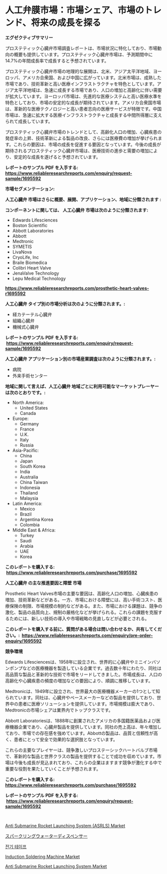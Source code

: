 <p><h1>人工弁膜市場：市場シェア、市場のトレンド、将来の成長を探る</h1></p><p><strong>エグゼクティブサマリー</strong></p>
<p><p>プロステティック心臓弁市場調査レポートは、市場状況に特化しており、市場動向の概要も提供しています。プロステティック心臓弁市場は、予測期間中に14.7%の年間成長率で成長すると予想されています。</p><p>プロステティック心臓弁市場の地理的な展開は、北米、アジア太平洋地域、ヨーロッパ、アメリカ合衆国、および中国に広がっています。北米市場は、成熟した市場であり、技術革新と高い医療インフラストラクチャを特色としています。アジア太平洋地域は、急速に成長する市場であり、人口の増加と高齢化に伴い需要が拡大しています。ヨーロッパ市場は、先進的な医療システムと高い医療水準を特色としており、市場の安定的な成長が期待されています。アメリカ合衆国市場は、革新的な医療テクノロジーと高い患者志向の医療サービスが特徴です。中国市場は、急速に拡大する医療インフラストラクチャと成長する中間所得層に支えられて成長しています。</p><p>プロステティック心臓弁市場のトレンドとして、高齢化人口の増加、心臓疾患の発症率の上昇、技術革新による製品の改良、さらには医療費の増加が挙げられます。これらの要因は、市場の成長を促進する要因となっています。今後の成長が期待されるプロステティック心臓弁市場は、医療技術の進歩と需要の増加により、安定的な成長を遂げると予想されています。</p></p>
<p><strong>レポートのサンプル PDF を入手する: <a href="https://www.reliableresearchreports.com/enquiry/request-sample/1695592">https://www.reliableresearchreports.com/enquiry/request-sample/1695592</a></strong></p>
<p><strong>市場セグメンテーション:</strong></p>
<p><strong> 人工心臓弁 市場はさらに概要、展開、アプリケーション、地域に分類されます :</strong></p>
<p><strong>コンポーネントに関しては、 人工心臓弁 市場は次のように分類されます: &nbsp;</strong></p>
<p><ul><li>Edwards Lifesciences</li><li>Boston Scientific</li><li>Abbott Laboratories</li><li>Abbott</li><li>Medtronic</li><li>SYMETIS</li><li>LivaNova</li><li>CryoLife, Inc</li><li>Braile Biomedica</li><li>Colibri Heart Valve</li><li>JenaValve Technology</li><li>Lepu Medical Technology</li></ul></p>
<p><strong><a href="https://www.reliableresearchreports.com/prosthetic-heart-valves-r1695592">https://www.reliableresearchreports.com/prosthetic-heart-valves-r1695592</a></strong></p>
<p><strong> 人工心臓弁 タイプ別の市場分析は次のように分類されます。:</strong></p>
<p><ul><li>経カテーテル心臓弁</li><li>組織心臓弁</li><li>機械式心臓弁</li></ul></p>
<p><strong>レポートのサンプル PDF を入手する: &nbsp;<a href="https://www.reliableresearchreports.com/enquiry/request-sample/1695592">https://www.reliableresearchreports.com/enquiry/request-sample/1695592</a></strong></p>
<p><strong> 人工心臓弁 アプリケーション別の市場産業調査は次のように分類されます。:</strong></p>
<p><ul><li>病院</li><li>外来手術センター</li></ul></p>
<p><strong>地域に関して言えば、人工心臓弁 地域ごとに利用可能なマーケットプレーヤーは次のとおりです。:</strong></p>
<p><ul>
    <li>
        North America:
        <ul>
            <li>United States</li>
            <li>Canada</li>
        </ul>
    </li>
    <li>
        Europe:
        <ul>
            <li>Germany</li>
            <li>France</li>
            <li>U.K.</li>
            <li>Italy</li>
            <li>Russia</li>
        </ul>
    </li>
    <li>
        Asia-Pacific:
        <ul>
            <li>China</li>
            <li>Japan</li>
            <li>South Korea</li>
            <li>India</li>
            <li>Australia</li>
            <li>China Taiwan</li>
            <li>Indonesia</li>
            <li>Thailand</li>
            <li>Malaysia</li>
        </ul>
    </li>
    <li>
        Latin America:
        <ul>
            <li>Mexico</li>
            <li>Brazil</li>
            <li>Argentina Korea</li>
            <li>Colombia</li>
        </ul>
    </li>
    <li>
        Middle East & Africa:
        <ul>
            <li>Turkey</li>
            <li>Saudi</li>
            <li>Arabia</li>
            <li>UAE</li>
            <li>Korea</li>
        </ul>
    </li>
    </ul></p>
<p><strong>このレポートを購入する: &nbsp;<a href="https://www.reliableresearchreports.com/purchase/1695592">https://www.reliableresearchreports.com/purchase/1695592</a></strong></p>
<p><strong>人工心臓弁 の主な推進要因と障壁 市場</strong></p>
<p><p>Prosthetic Heart Valves市場の主要な要因は、高齢化人口の増加、心臓疾患の増加、技術革新などがある。一方、市場における障壁には、高い手術コスト、医療保険の制限、市場規模の制約などがある。また、市場における課題は、競争の激化、製品の品質向上、規制の厳格化などが挙げられる。これらの課題を克服するためには、新しい技術の導入や市場戦略の見直しなどが必要とされる。</p></p>
<p><strong>このレポートを購入する前に、質問がある場合は問い合わせるか、共有してください。:&nbsp; <a href="https://www.reliableresearchreports.com/enquiry/pre-order-enquiry/1695592">https://www.reliableresearchreports.com/enquiry/pre-order-enquiry/1695592</a></strong></p>
<p><strong>競争環境</strong></p>
<p><p>Edwards Lifesciencesは、1958年に設立され、世界的に心臓弁やミニインバソンポンプなどの医療機器を製造している企業です。過去数十年にわたり、同社は高品質な製品と革新的な技術で市場をリードしてきました。市場成長は、人口の高齢化や心臓疾患の頻度の増加などの要因により、順調に推移しています。</p><p>Medtronicは、1949年に設立され、世界最大の医療機器メーカーの1つとして知られています。同社は、心臓弁やペースメーカーなどの製品を提供しており、世界中の患者に医療ソリューションを提供しています。市場規模は膨大であり、Medtronicの市場シェアは業界内でトップクラスです。</p><p>Abbott Laboratoriesは、1888年に創業されたアメリカの多国籍医薬品および医療機器企業であり、心臓弁製品を提供しています。同社の売上高は、年々増加しており、市場での存在感を強めています。Abbottの製品は、品質と信頼性が高く、患者にとって安全で効果的な選択肢となっています。</p><p>これらの主要なプレイヤーは、競争激しいプロステーシックハートバルブ市場で、革新的な製品と世界クラスの製品を提供することで成功を収めています。市場は今後も成長が見込まれており、これらの企業はますます競争が激化する中で重要な役割を果たしていくことが予想されます。</p></p>
<p><strong>このレポートを購入する: &nbsp; <a href="https://www.reliableresearchreports.com/purchase/1695592">https://www.reliableresearchreports.com/purchase/1695592</a></strong></p>
<p><strong>レポートのサンプル PDF を入手する: &nbsp;<a href="https://www.reliableresearchreports.com/enquiry/request-sample/1695592">https://www.reliableresearchreports.com/enquiry/request-sample/1695592</a></strong><strong></strong></p>
<p>&nbsp;</p>
<p><p><a href="https://github.com/bobicer/Market-Research-Report-List-3/blob/main/anti-submarine-rocket-launching-system-asrls-market.md">Anti Submarine Rocket Launching System (ASRLS) Market</a></p><p><a href="https://medium.com/@abdielkilback/%E3%82%B9%E3%83%91%E3%83%BC%E3%82%AF%E3%83%AA%E3%83%B3%E3%82%B0%E3%82%A6%E3%82%A9%E3%83%BC%E3%82%BF%E3%83%BC%E3%83%87%E3%82%A3%E3%82%B9%E3%83%9A%E3%83%B3%E3%82%B5%E3%83%BC%E5%B8%82%E5%A0%B4%E3%81%AE%E3%83%A1%E3%83%88%E3%83%AA%E3%82%AF%E3%82%B9%E3%81%AE%E8%A7%A3%E8%AA%AD-%E5%B8%82%E5%A0%B4%E3%82%B7%E3%82%A7%E3%82%A2-%E3%83%88%E3%83%AC%E3%83%B3%E3%83%89-%E3%81%8A%E3%82%88%E3%81%B3%E6%88%90%E9%95%B7%E3%83%91%E3%82%BF%E3%83%BC%E3%83%B3-b93ed0feb3f0">スパークリングウォーターディスペンサー</a></p><p><a href="https://medium.com/@jerrodhilll68/%EC%A0%84%EA%B8%B0-%ED%85%8C%EC%9D%B4%ED%94%84-%EC%8B%9C%EC%9E%A5-%EA%B7%9C%EB%AA%A8%EB%8A%94-%EA%B8%80%EB%A1%9C%EB%B2%8C-%EC%82%B0%EC%97%85%EC%97%90%EC%84%9C-%EC%B5%9C%EC%83%81%EC%9D%98-%EB%A7%88%EC%BC%80%ED%8C%85-%EC%B1%84%EB%84%90%EC%9D%84-%EB%B3%B4%EC%97%AC%EC%A4%8D%EB%8B%88%EB%8B%A4-2b80271490ff">전기 테이프</a></p><p><a href="https://view.publitas.com/reportprime-1/induction-soldering-machine-market-exploring-market-share-market-trends-and-future-growth/">Induction Soldering Machine Market</a></p><p><a href="https://github.com/globismark/Market-Research-Report-List-3/blob/main/anti-submarine-rocket-launching-system-market.md">Anti Submarine Rocket Launching System Market</a></p></p>